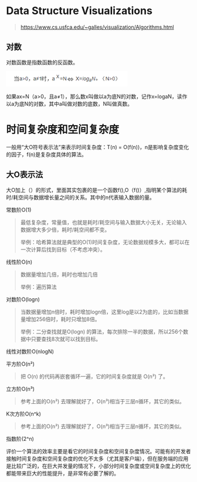 # Data Structure Visualizations
> https://www.cs.usfca.edu/~galles/visualization/Algorithms.html
>
>
>

## 对数
对数函数是指数函数的反函数。

![对数](img/对数.jpg)

如果ax=N（a>0，且a≠1），那么数x叫做以a为底N的对数，记作x=logaN，读作以a为底N的对数，其中a叫做对数的底数，N叫做真数。

# 时间复杂度和空间复杂度
一般用“大O符号表示法”来表示时间复杂度：T(n) = O(f(n))，n是影响复杂度变化的因子，f(n)是复杂度具体的算法。


## 大O表示法
大O加上（）的形式，里面其实包裹的是一个函数f(),O（f()）,指明某个算法的耗时/耗空间与数据增长量之间的关系。其中的n代表输入数据的量。

常数阶O(1)
> 最低复杂度，常量值，也就是耗时/耗空间与输入数据大小无关，无论输入数据增大多少倍，耗时/耗空间都不变。
>
> 举例：哈希算法就是典型的O(1)时间复杂度，无论数据规模多大，都可以在一次计算后找到目标（不考虑冲突）。

线性阶O(n) 
> 数据量增加几倍，耗时也增加几倍
>
> 举例：遍历算法

对数阶O(logn) 
> 当数据量增加n倍时，耗时增加logn倍，这里log是以2为底的，比如当数据量增加256倍时，耗时只增加8倍。 
>
> 举例：二分查找就是O(logn) 的算法，每次排除一半的数据，所以256个数据中只要查找8次就可以找到目标。

线性对数阶O(nlogN)

平方阶O(n²)
> 把 O(n) 的代码再嵌套循环一遍，它的时间复杂度就是 O(n²) 了。

立方阶O(n³)
> 参考上面的O(n²) 去理解就好了，O(n³)相当于三层n循环，其它的类似。

K次方阶O(n^k)
> 参考上面的O(n²) 去理解就好了，O(n³)相当于三层n循环，其它的类似。

指数阶(2^n)

评价一个算法的效率主要是看它的时间复杂度和空间复杂度情况。可能有的开发者接触时间复杂度和空间复杂度的优化不太多（尤其是客户端），但在服务端的应用是比较广泛的，在巨大并发量的情况下，小部分时间复杂度或空间复杂度上的优化都能带来巨大的性能提升，是非常有必要了解的。
